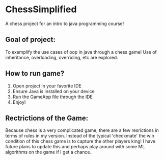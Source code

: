 # ChessSimplified
A chess project for an intro to java programming course!

## Goal of project: 
To exemplify the use cases of oop in java through a chess game! Use of inheritance, overloading, overriding, etc are explored.

## How to run game?
1. Open project in your favorite IDE
2. Ensure Java is installed on your device
3. Run the GameApp file through the IDE
4. Enjoy!

## Rectrictions of the Game: 
Because chess is a very complicated game, there are a few resrictions in terms of rules in my version. Instead of the typical 'checkmate' the win condition of this chess game is to capture the other players king! I have future plans to update this and perhaps play around with some ML algorithms on the game if I get a chance. 
